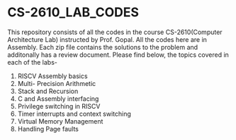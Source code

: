 # CS-2610_LAB_CODES

This repository consists of all the codes in the course CS-2610(Computer Architecture Lab) instructed by Prof. Gopal. All the codes here are in Assembly. Each zip file contains the solutions to the problem and additonally has a review document. Please find below, the topics covered in each of the labs-
1) RISCV Assembly basics
2) Multi- Precision Arithmetic
3) Stack and Recursion
4) C and Assembly interfacing
5) Privilege switching in RISCV
6) Timer interrupts and context switching
7) Virtual Memory Management
8) Handling Page faults
